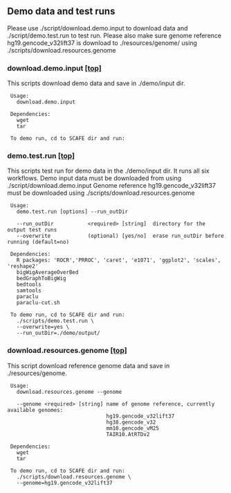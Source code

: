 ## Demo data and test runs
Please use ./script/download.demo.input to download data and ./script/demo.test.run to test run. Please also make sure genome reference hg19.gencode_v32lift37 is download to ./resources/genome/ using ./scripts/download.resources.genome

### download.demo.input [[top]](#0)<a name="22"></a>
   This scripts download demo data and save in ./demo/input dir.

```
 Usage:
   download.demo.input

 Dependencies:
   wget
   tar

 To demo run, cd to SCAFE dir and run:
```

### demo.test.run [[top]](#0)<a name="23"></a>
   This scripts test run for demo data in the ./demo/input dir. It runs all six workflows.
   Demo input data must be downloaded from using ./script/download.demo.input
   Genome reference hg19.gencode_v32lift37 must be downloaded using ./scripts/download.resources.genome

```
 Usage:
   demo.test.run [options] --run_outDir
   
   --run_outDir           <required> [string]  directory for the output test runs
   --overwrite            (optional) [yes/no]  erase run_outDir before running (default=no)

 Dependencies:
   R packages: 'ROCR','PRROC', 'caret', 'e1071', 'ggplot2', 'scales', 'reshape2'
   bigWigAverageOverBed
   bedGraphToBigWig
   bedtools
   samtools
   paraclu
   paraclu-cut.sh

 To demo run, cd to SCAFE dir and run:
   ./scripts/demo.test.run \
   --overwrite=yes \
   --run_outDir=./demo/output/
```

### download.resources.genome [[top]](#0)<a name="21"></a>
   This script download reference genome data and save in ./resources/genome.

```
 Usage:
   download.resources.genome --genome
   
   --genome <required> [string] name of genome reference, currently available genomes:
                                hg19.gencode_v32lift37
                                hg38.gencode_v32
                                mm10.gencode_vM25
                                TAIR10.AtRTDv2

 Dependencies:
   wget
   tar

 To demo run, cd to SCAFE dir and run:
   ./scripts/download.resources.genome \
   --genome=hg19.gencode_v32lift37
```
